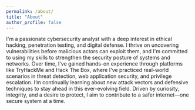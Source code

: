 ```yaml
---
permalink: /about/
title: "About"
author_profile: false
---
```


I'm a passionate cybersecurity analyst with a deep interest in ethical hacking, penetration testing, and digital defense. I thrive on uncovering vulnerabilities before malicious actors can exploit them, and I'm committed to using my skills to strengthen the security posture of systems and networks.
Over time, I've gained hands-on experience through platforms like TryHackMe and Hack The Box, where I've practiced real-world scenarios in threat detection, web application security, and privilege escalation. I’m continually learning about new attack vectors and defensive techniques to stay ahead in this ever-evolving field.
Driven by curiosity, integrity, and a desire to protect, I aim to contribute to a safer internet—one secure system at a time.
